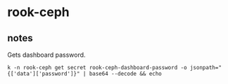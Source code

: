 # rook-ceph

## notes

Gets dashboard password.

`k -n rook-ceph get secret rook-ceph-dashboard-password -o jsonpath="{['data']['password']}" | base64 --decode && echo`
